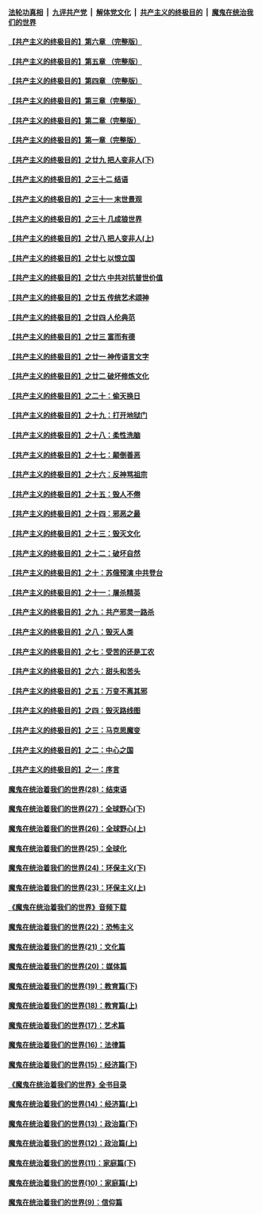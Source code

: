 ####  [法轮功真相](../../../../basic/blob/master/README.md?t=06141131) &nbsp;|&nbsp; [九评共产党](../../../../9ping.md/blob/master/README.md?t=06141131) &nbsp;|&nbsp; [解体党文化](../../../../jtdwh.md/blob/master/README.md?t=06141131)  &nbsp;|&nbsp; [共产主义的终极目的](../../../../gczydzjmd.md/blob/master/README.md?t=06141131) &nbsp;|&nbsp; [魔鬼在统治我们的世界](../../../../mgztzwmdsj.md/blob/master/README.md?t=06141131) 

#### [【共产主义的终极目的】第六章 （完整版）](../pages/nsc422/n11428913.md?t=06141131) 

#### [【共产主义的终极目的】第五章 （完整版）](../pages/nsc422/n11428912.md?t=06141131) 

#### [【共产主义的终极目的】第四章 （完整版）](../pages/nsc422/n11428907.md?t=06141131) 

#### [【共产主义的终极目的】第三章（完整版）](../pages/nsc422/n11428848.md?t=06141131) 

#### [【共产主义的终极目的】第二章（完整版）](../pages/nsc422/n11428831.md?t=06141131) 

#### [【共产主义的终极目的】第一章（完整版）](../pages/nsc422/n11417651.md?t=06141131) 

#### [【共产主义的终极目的】之廿九 把人变非人(下)](../pages/nsc422/n11344140.md?t=06141131) 

#### [【共产主义的终极目的】之三十二 结语](../pages/nsc422/n11360535.md?t=06141131) 

#### [【共产主义的终极目的】之三十一 末世景观](../pages/nsc422/n11351129.md?t=06141131) 

#### [【共产主义的终极目的】之三十 几成狼世界](../pages/nsc422/n11348280.md?t=06141131) 

#### [【共产主义的终极目的】之廿八 把人变非人(上)](../pages/nsc422/n11340492.md?t=06141131) 

#### [【共产主义的终极目的】之廿七 以恨立国](../pages/nsc422/n11336944.md?t=06141131) 

#### [【共产主义的终极目的】之廿六 中共对抗普世价值](../pages/nsc422/n11324785.md?t=06141131) 

#### [【共产主义的终极目的】之廿五 传统艺术颂神](../pages/nsc422/n11296396.md?t=06141131) 

#### [【共产主义的终极目的】之廿四 人伦典范](../pages/nsc422/n11296397.md?t=06141131) 

#### [【共产主义的终极目的】之廿三 富而有德](../pages/nsc422/n11283598.md?t=06141131) 

#### [【共产主义的终极目的】之廿一 神传语言文字](../pages/nsc422/n11263265.md?t=06141131) 

#### [【共产主义的终极目的】之廿二 破坏修炼文化](../pages/nsc422/n11245728.md?t=06141131) 

#### [【共产主义的终极目的】之二十：偷天换日](../pages/nsc422/n11238846.md?t=06141131) 

#### [【共产主义的终极目的】之十九：打开地狱门](../pages/nsc422/n11206376.md?t=06141131) 

#### [【共产主义的终极目的】之十八：柔性洗脑](../pages/nsc422/n11199994.md?t=06141131) 

#### [【共产主义的终极目的】之十七：颠倒善恶](../pages/nsc422/n11179782.md?t=06141131) 

#### [【共产主义的终极目的】之十六：反神骂祖宗](../pages/nsc422/n11166798.md?t=06141131) 

#### [【共产主义的终极目的】之十五：毁人不倦](../pages/nsc422/n11166792.md?t=06141131) 

#### [【共产主义的终极目的】之十四：邪恶之最](../pages/nsc422/n11150249.md?t=06141131) 

#### [【共产主义的终极目的】之十三：毁灭文化](../pages/nsc422/n11135227.md?t=06141131) 

#### [【共产主义的终极目的】之十二：破坏自然](../pages/nsc422/n11135214.md?t=06141131) 

#### [【共产主义的终极目的】之十：苏俄预演 中共登台](../pages/nsc422/n11118424.md?t=06141131) 

#### [【共产主义的终极目的】之十一：屠杀精英](../pages/nsc422/n11118442.md?t=06141131) 

#### [【共产主义的终极目的】之九：共产邪灵一路杀](../pages/nsc422/n11114139.md?t=06141131) 

#### [【共产主义的终极目的】之八：毁灭人类](../pages/nsc422/n11108503.md?t=06141131) 

#### [【共产主义的终极目的】之七：受苦的还是工农](../pages/nsc422/n11101809.md?t=06141131) 

#### [【共产主义的终极目的】之六：甜头和苦头](../pages/nsc422/n11096971.md?t=06141131) 

#### [【共产主义的终极目的】之五：万变不离其邪](../pages/nsc422/n11091285.md?t=06141131) 

#### [【共产主义的终极目的】之四：毁灭路线图](../pages/nsc422/n11086284.md?t=06141131) 

#### [【共产主义的终极目的】之三：马克思魔变](../pages/nsc422/n11061941.md?t=06141131) 

#### [【共产主义的终极目的】之二：中心之国](../pages/nsc422/n11047728.md?t=06141131) 

#### [【共产主义的终极目的】之一：序言](../pages/nsc422/n11086077.md?t=06141131) 

#### [魔鬼在统治着我们的世界(28)：结束语](../pages/nsc422/n10936246.md?t=06141131) 

#### [魔鬼在统治着我们的世界(27)：全球野心(下)](../pages/nsc422/n10928319.md?t=06141131) 

#### [魔鬼在统治着我们的世界(26)：全球野心(上)](../pages/nsc422/n10900318.md?t=06141131) 

#### [魔鬼在统治着我们的世界(25)：全球化](../pages/nsc422/n10788205.md?t=06141131) 

#### [魔鬼在统治着我们的世界(24)：环保主义(下)](../pages/nsc422/n10695307.md?t=06141131) 

#### [魔鬼在统治着我们的世界(23)：环保主义(上)](../pages/nsc422/n10688613.md?t=06141131) 

#### [《魔鬼在统治着我们的世界》音频下载](../pages/nsc422/n10635553.md?t=06141131) 

#### [魔鬼在统治着我们的世界(22)：恐怖主义](../pages/nsc422/n10614727.md?t=06141131) 

#### [魔鬼在统治着我们的世界(21)：文化篇](../pages/nsc422/n10597706.md?t=06141131) 

#### [魔鬼在统治着我们的世界(20)：媒体篇](../pages/nsc422/n10586579.md?t=06141131) 

#### [魔鬼在统治着我们的世界(19)：教育篇(下)](../pages/nsc422/n10564808.md?t=06141131) 

#### [魔鬼在统治着我们的世界(18)：教育篇(上)](../pages/nsc422/n10526970.md?t=06141131) 

#### [魔鬼在统治着我们的世界(17)：艺术篇](../pages/nsc422/n10499093.md?t=06141131) 

#### [魔鬼在统治着我们的世界(16)：法律篇](../pages/nsc422/n10485969.md?t=06141131) 

#### [魔鬼在统治着我们的世界(15)：经济篇(下)](../pages/nsc422/n10469975.md?t=06141131) 

#### [《魔鬼在统治着我们的世界》全书目录](../pages/nsc422/n10464261.md?t=06141131) 

#### [魔鬼在统治着我们的世界(14)：经济篇(上)](../pages/nsc422/n10457370.md?t=06141131) 

#### [魔鬼在统治着我们的世界(13)：政治篇(下)](../pages/nsc422/n10448270.md?t=06141131) 

#### [魔鬼在统治着我们的世界(12)：政治篇(上)](../pages/nsc422/n10444576.md?t=06141131) 

#### [魔鬼在统治着我们的世界(11)：家庭篇(下)](../pages/nsc422/n10440961.md?t=06141131) 

#### [魔鬼在统治着我们的世界(10)：家庭篇(上)](../pages/nsc422/n10435448.md?t=06141131) 

#### [魔鬼在统治着我们的世界(9)：信仰篇](../pages/nsc422/n10432159.md?t=06141131) 

